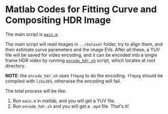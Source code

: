 # Matlab Codes for Fitting Curve and Compositing HDR Image

The main script is [`main.m`](main.m).

The main script will read images in `../dataset` folder, try to align them, and then estimate curve parameters
and the image EVs. After all these, a YUV file will be saved for video encoding, and it can be encoded into
a single frame HDR video by running [`encode_hdr.sh`](../encode_hdr.sh) script, which locates at root directory.

**NOTE**: the `encode_hdr.sh` uses `ffmpeg` to do the encoding. `ffmpeg` should be compiled with `libx265`,
otherwise the encoding will fail.

The total process will be like:
1. Run `main.m` in matlab, and you will get a YUV file.
2. Run `encode_hdr.sh` and you will get a `.mp4` file. That's it!
